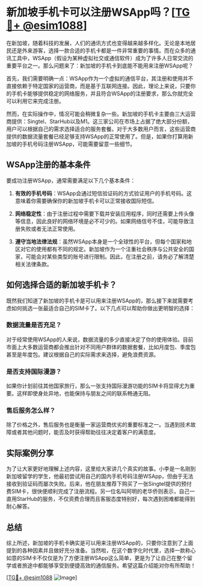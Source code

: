 # 新加坡手机卡可以注册WSApp吗？[[TG💪+ @esim1088](https://t.me/s/esim1088)]

在新加坡，随着科技的发展，人们的通讯方式也变得越来越多样化。无论是本地居民还是外来游客，选择一款合适的手机卡都是一件非常重要的事情。而在众多的通讯工具中，WSApp（假设为某种虚拟社交或通信软件）成为了许多人日常交流的重要平台之一。那么问题来了：新加坡的手机卡到底能不能用来注册WSApp呢？

首先，我们需要明确一点：WSApp作为一个虚拟的通信平台，其注册和使用并不直接依赖于特定国家的运营商，而是基于互联网连接。因此，理论上来说，只要你的手机卡能够提供稳定的网络服务，并且符合WSApp的注册要求，那么你就完全可以利用它来完成注册。

然而，在实际操作中，情况可能会稍微复杂一些。新加坡的手机卡主要由三大运营商提供：Singtel、StarHub以及M1。这三家公司在市场上占据了绝大部分份额，用户可以根据自己的需求选择适合的服务套餐。对于大多数用户而言，这些运营商提供的数据流量套餐已经足够支持WSApp的正常使用了。但是，如果你打算用新加坡的手机号码注册WSApp，可能需要留意一些细节。

## WSApp注册的基本条件

要成功注册WSApp，通常需要满足以下几个基本条件：

1. **有效的手机号码**：WSApp会通过短信验证码的方式验证用户的手机号码。这意味着你需要确保你的新加坡手机卡可以正常接收国际短信。
   
2. **网络稳定性**：由于注册过程中需要下载并安装应用程序，同时还需要上传头像等信息，因此良好的网络环境是必不可少的。如果网络信号不佳，可能导致注册失败或者无法正常使用。

3. **遵守当地法律法规**：虽然WSApp本身是一个全球性的平台，但每个国家和地区对它的使用都有不同的规定。新加坡作为一个注重社会秩序与公共安全的国家，可能会对某些类型的账号进行限制。因此，在注册之前，请务必了解清楚相关法律条款。

## 如何选择合适的新加坡手机卡？

既然我们知道了新加坡的手机卡是可以用来注册WSApp的，那么接下来就需要考虑如何挑选一张最适合自己的SIM卡了。以下几点可以帮助你做出更明智的选择：

### 数据流量是否充足？

对于经常使用WSApp的人来说，数据流量的多少直接决定了你的使用体验。目前市面上大多数运营商都会推出针对不同用户群体的数据套餐，比如月度包、季度包甚至是年度包。建议根据自己的实际需求来选择，避免浪费资源。

### 是否支持国际漫游？

如果你计划前往其他国家旅行，那么一张支持国际漫游功能的SIM卡将显得尤为重要。这样即使身处异地，也能保持与朋友之间的联系畅通无阻。

### 售后服务怎么样？

除了价格之外，售后服务也是衡量一家运营商优劣的重要标准之一。当遇到技术故障或者其他问题时，能否及时获得帮助往往决定着客户的满意度。

## 实际案例分享

为了让大家更好地理解上述内容，这里给大家讲几个真实的故事。小李是一名刚到新加坡留学的学生，他最初尝试用自己的国内手机号码注册WSApp，但由于无法接收到验证码而屡次失败。后来，他在朋友推荐下购买了一张Singtel提供的预付费SIM卡，很快便顺利完成了注册流程。另一位名叫阿明的老华侨则表示，自己一直用StarHub的服务，不仅资费合理而且客服态度特别好，每次遇到困难都能得到耐心解答。

## 总结

综上所述，新加坡的手机卡确实是可以用来注册WSApp的，只要你注意到了上面提到的各种因素并且做好充分准备。当然啦，在这个数字化时代里，选择一款称心如意的SIM卡不仅仅是为了方便注册WSApp这么简单，更是为了让自己在整个留学或者旅途中都能够享受到便捷高效的通信服务。希望这篇介绍能对你有所帮助！

[[TG💪+ @esim1088](https://t.me/s/esim1088) ![Image](https://i.postimg.cc/4NQfJmqS/Snipaste-2025-05-13-00-14-12.png)]